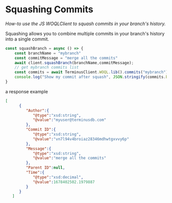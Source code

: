 # Squashing Commits

*How-to use the JS WOQLClient to squash commits in your branch's history.*

Squashing allows you to combine multiple commits in your branch's history into a single commit.

```js
const squashBranch = async () => {
    const branchName = "mybranch"   
    const commitMessage = "merge all the commits"
    await client.squashBranch(branchName,commitMessage);
    // get mybranch commits list 
    const commits = await TerminusClient.WOQL.lib().commits("mybranch");
    console.log("Show my commit after squash", JSON.stringify(commits.bindings,null,4))
}
```

a response example

```json
[
      {
         "Author":{
            "@type":"xsd:string",
            "@value":"myuser@terminusdb.com"
         },
         "Commit ID":{
            "@type":"xsd:string",
            "@value":"vn7l94v4broiaz28346mdhwtgxvvy6p"
         },
         "Message":{
            "@type":"xsd:string",
            "@value":"merge all the commits"
         },
         "Parent ID":null,
         "Time":{
            "@type":"xsd:decimal",
            "@value":1678402502.1979887
         }
      }
   ]

```

